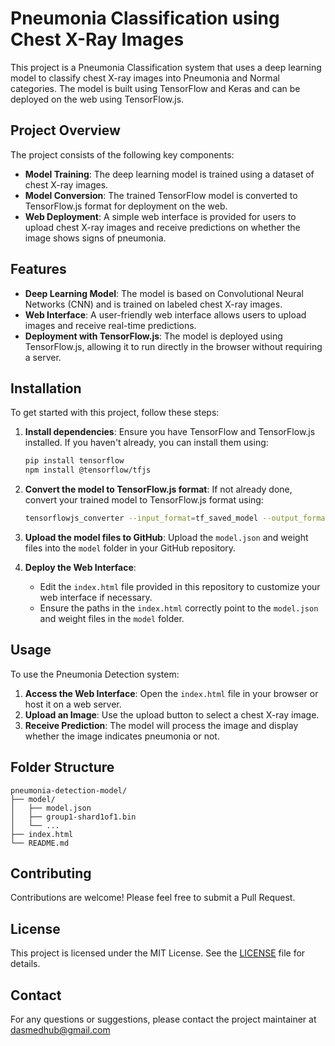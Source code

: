# Pneumonia Classification using Chest X-Ray Images

This project is a Pneumonia Classification system that uses a deep learning model to classify chest X-ray images into Pneumonia and Normal categories. The model is built using TensorFlow and Keras and can be deployed on the web using TensorFlow.js.

## Project Overview

The project consists of the following key components:
- **Model Training**: The deep learning model is trained using a dataset of chest X-ray images.
- **Model Conversion**: The trained TensorFlow model is converted to TensorFlow.js format for deployment on the web.
- **Web Deployment**: A simple web interface is provided for users to upload chest X-ray images and receive predictions on whether the image shows signs of pneumonia.

## Features

- **Deep Learning Model**: The model is based on Convolutional Neural Networks (CNN) and is trained on labeled chest X-ray images.
- **Web Interface**: A user-friendly web interface allows users to upload images and receive real-time predictions.
- **Deployment with TensorFlow.js**: The model is deployed using TensorFlow.js, allowing it to run directly in the browser without requiring a server.

## Installation

To get started with this project, follow these steps:


1. **Install dependencies**:
   Ensure you have TensorFlow and TensorFlow.js installed. If you haven't already, you can install them using:
   ```bash
   pip install tensorflow
   npm install @tensorflow/tfjs
   ```

2. **Convert the model to TensorFlow.js format**:
   If not already done, convert your trained model to TensorFlow.js format using:
   ```bash
   tensorflowjs_converter --input_format=tf_saved_model --output_format=tfjs_graph_model /path/to/saved_model /path/to/output_folder
   ```

3. **Upload the model files to GitHub**:
   Upload the `model.json` and weight files into the `model` folder in your GitHub repository.

4. **Deploy the Web Interface**:
   - Edit the `index.html` file provided in this repository to customize your web interface if necessary.
   - Ensure the paths in the `index.html` correctly point to the `model.json` and weight files in the `model` folder.

## Usage

To use the Pneumonia Detection system:

1. **Access the Web Interface**: Open the `index.html` file in your browser or host it on a web server.
2. **Upload an Image**: Use the upload button to select a chest X-ray image.
3. **Receive Prediction**: The model will process the image and display whether the image indicates pneumonia or not.

## Folder Structure

```plaintext
pneumonia-detection-model/
├── model/
│   ├── model.json
│   ├── group1-shard1of1.bin
│   └── ...
├── index.html
└── README.md
```

## Contributing

Contributions are welcome! Please feel free to submit a Pull Request.

## License

This project is licensed under the MIT License. See the [LICENSE](LICENSE) file for details.

## Contact

For any questions or suggestions, please contact the project maintainer at dasmedhub@gmail.com
